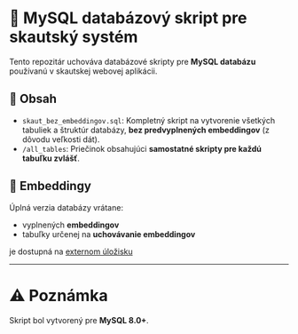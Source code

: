 # 📂 MySQL databázový skript pre skautský systém

Tento repozitár uchováva databázové skripty pre **MySQL databázu** používanú v skautskej webovej aplikácii.

## 📌 Obsah

- `skaut_bez_embeddingov.sql`: Kompletný skript na vytvorenie všetkých tabuliek a štruktúr databázy, **bez predvyplnených embeddingov** (z dôvodu veľkosti dát).
- `/all_tables`: Priečinok obsahujúci **samostatné skripty pre každú tabuľku zvlášť**.

## 🧠 Embeddingy

Úplná verzia databázy vrátane:

- vyplnených **embeddingov**
- tabuľky určenej na **uchovávanie embeddingov**

je dostupná na [externom úložisku](https://drive.proton.me/urls/C97K0SEXG4#CEonYBTjR5va)

---

# ⚠️ Poznámka

Skript bol vytvorený pre **MySQL 8.0+**.
